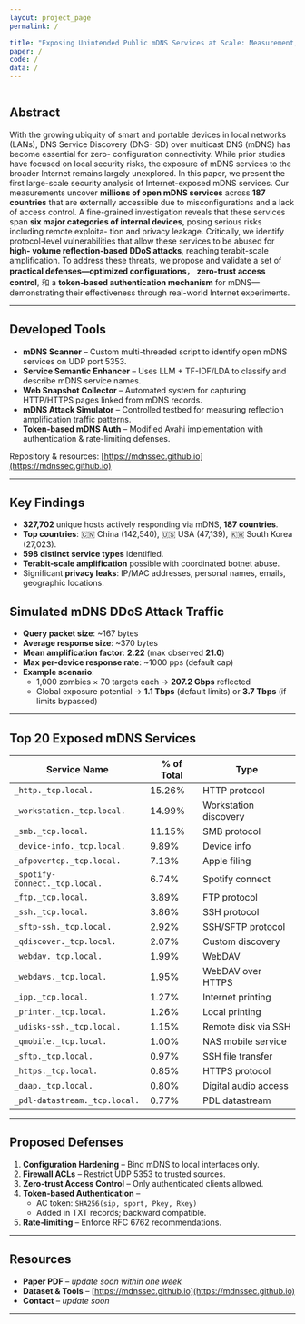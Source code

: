 ```yaml
---
layout: project_page
permalink: /

title: "Exposing Unintended Public mDNS Services at Scale: Measurement, Vulnerability Analysis, and Abuse Potential"
paper: /
code: /
data: /
---
```


<!-- Using HTML to center the abstract -->
<div class="columns is-centered has-text-centered">
    <div class="column is-four-fifths">
        <h2>Abstract</h2>
        <div class="content has-text-justified">
With the growing ubiquity of smart and portable devices in local networks (LANs), DNS Service Discovery (DNS- SD) over multicast DNS (mDNS) has become essential for zero- configuration connectivity.  
While prior studies have focused on local security risks, the exposure of mDNS services to the broader Internet remains largely unexplored.  In this paper, we present the first large-scale security analysis of Internet-exposed mDNS services.  Our measurements uncover <b>millions of open mDNS services</b> across <b>187 countries</b> that are externally accessible due to misconfigurations and a lack of access control.  A fine-grained investigation reveals that these services span <b>six major categories of internal devices</b>, posing serious risks including remote exploita- tion and privacy leakage.  Critically, we identify protocol-level vulnerabilities that allow these services to be abused for <b>high- volume reflection-based DDoS attacks</b>, reaching terabit-scale amplification.  To address these threats, we propose and validate a set of <b>practical defenses—optimized configurations</b>， <b>zero-trust access control</b>, 和 a <b>token-based authentication mechanism</b> for mDNS—demonstrating their effectiveness through real-world Internet experiments.
        </div>
    </div>
</div>

---

## Developed Tools

- **mDNS Scanner** – Custom multi-threaded script to identify open mDNS services on UDP port 5353.
- **Service Semantic Enhancer** – Uses LLM + TF-IDF/LDA to classify and describe mDNS service names.
- **Web Snapshot Collector** – Automated system for capturing HTTP/HTTPS pages linked from mDNS records.
- **mDNS Attack Simulator** – Controlled testbed for measuring reflection amplification traffic patterns.
- **Token-based mDNS Auth** – Modified Avahi implementation with authentication & rate-limiting defenses.

Repository & resources: [https://mdnssec.github.io](https://mdnssec.github.io)

---

## Key Findings

- **327,702** unique hosts actively responding via mDNS, **187 countries**.
- **Top countries**: 🇨🇳 China (142,540), 🇺🇸 USA (47,139), 🇰🇷 South Korea (27,023).
- **598 distinct service types** identified.
- **Terabit-scale amplification** possible with coordinated botnet abuse.
- Significant **privacy leaks**: IP/MAC addresses, personal names, emails, geographic locations.

## Simulated mDNS DDoS Attack Traffic

- **Query packet size**: ~167 bytes  
- **Average response size**: ~370 bytes  
- **Mean amplification factor**: **2.22** (max observed **21.0**)  
- **Max per-device response rate**: ~1000 pps (default cap)  
- **Example scenario**:  
  - 1,000 zombies × 70 targets each → **207.2 Gbps** reflected  
  - Global exposure potential → **1.1 Tbps** (default limits) or **3.7 Tbps** (if limits bypassed)

---

## Top 20 Exposed mDNS Services

| Service Name                  | % of Total | Type |
|--------------------------------|------------|------|
| `_http._tcp.local.`            | 15.26%     | HTTP protocol |
| `_workstation._tcp.local.`     | 14.99%     | Workstation discovery |
| `_smb._tcp.local.`             | 11.15%     | SMB protocol |
| `_device-info._tcp.local.`     | 9.89%      | Device info |
| `_afpovertcp._tcp.local.`      | 7.13%      | Apple filing |
| `_spotify-connect._tcp.local.` | 6.74%      | Spotify connect |
| `_ftp._tcp.local.`             | 3.89%      | FTP protocol |
| `_ssh._tcp.local.`             | 3.86%      | SSH protocol |
| `_sftp-ssh._tcp.local.`        | 2.92%      | SSH/SFTP protocol |
| `_qdiscover._tcp.local.`       | 2.07%      | Custom discovery |
| `_webdav._tcp.local.`          | 1.99%      | WebDAV |
| `_webdavs._tcp.local.`         | 1.95%      | WebDAV over HTTPS |
| `_ipp._tcp.local.`             | 1.27%      | Internet printing |
| `_printer._tcp.local.`         | 1.26%      | Local printing |
| `_udisks-ssh._tcp.local.`      | 1.15%      | Remote disk via SSH |
| `_qmobile._tcp.local.`         | 1.00%      | NAS mobile service |
| `_sftp._tcp.local.`            | 0.97%      | SSH file transfer |
| `_https._tcp.local.`           | 0.85%      | HTTPS protocol |
| `_daap._tcp.local.`            | 0.80%      | Digital audio access |
| `_pdl-datastream._tcp.local.`  | 0.77%      | PDL datastream |

---

## Proposed Defenses

1. **Configuration Hardening** – Bind mDNS to local interfaces only.
2. **Firewall ACLs** – Restrict UDP 5353 to trusted sources.
3. **Zero-trust Access Control** – Only authenticated clients allowed.
4. **Token-based Authentication** –  
   - AC token: `SHA256(sip, sport, Pkey, Rkey)`  
   - Added in TXT records; backward compatible.
5. **Rate-limiting** – Enforce RFC 6762 recommendations.

---

## Resources

- **Paper PDF** – *update soon within one week*
- **Dataset & Tools** – [https://mdnssec.github.io](https://mdnssec.github.io)
- **Contact** – *update soon*

---
